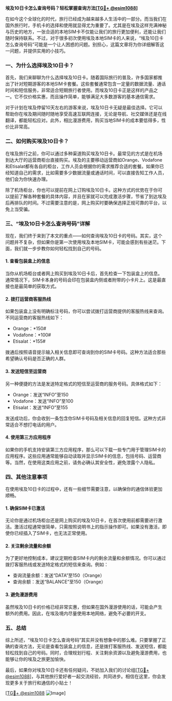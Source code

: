 **埃及10日卡怎么查询号码？轻松掌握查询方法[[TG💪+ @esim1088](https://t.me/s/esim1088)]**

在如今这个全球化的时代，旅行已经成为越来越多人生活中的一部分。而当我们在国外旅行时，手机卡的选择和使用就显得尤为重要了。尤其是在埃及这样充满神秘与历史的地方，一张合适的本地SIM卡不仅能让我们的旅行更加便利，还能让我们随时保持联系。不过，对于很多初次使用埃及本地SIM卡的人来说，“埃及10日卡怎么查询号码”可能是一个让人困惑的问题。别担心，这篇文章将为你详细解答这一问题，并提供实用的小技巧。

### 一、为什么选择埃及10日卡？

首先，我们来聊聊为什么选择埃及10日卡。随着国际旅行的普及，许多国家都推出了针对短期游客的本地SIM卡套餐。这些套餐通常包含一定量的数据流量、通话时间和短信服务，非常适合短期旅行者使用。而埃及10日卡正是这样的产品之一。它不仅价格实惠，而且操作简单，能够满足大多数游客的基本通信需求。

对于计划在埃及停留10天左右的游客来说，埃及10日卡无疑是最佳选择。它可以帮助你在埃及期间随时随地享受高速互联网连接，无论是导航、社交媒体还是在线翻译，都能轻松应对。此外，相比漫游费用，购买当地SIM卡的成本要低得多，性价比非常高。

### 二、如何购买埃及10日卡？

在埃及旅行之前，你可以通过多种渠道购买埃及10日卡。最常见的方式是在机场到达大厅的运营商柜台直接购买。埃及的主要移动运营商如Orange、Vodafone和Etisalat都有各自的柜台，工作人员会根据你的需求推荐合适的套餐。如果你已经知道自己的需求，比如需要多少数据流量或通话时间，可以直接告知工作人员，他们会为你快速办理。

除了机场柜台，你也可以提前在网上订购埃及10日卡。这种方式的优势在于你可以提前了解各种套餐的具体内容，并且在家就可以完成激活步骤，节省了到达埃及后再排队的时间。不过需要注意的是，网上购买时要确保选择正规可靠的平台，以免上当受骗。

### 三、“埃及10日卡怎么查询号码”详解

现在，我们终于来到了本文的重点——如何查询埃及10日卡的号码。其实，这个问题并不复杂，但如果你是第一次使用埃及本地SIM卡，可能会感到有些迷茫。下面，我们就一步步教你如何轻松找到自己的号码。

#### 1. 查看包装盒上的信息

当你从机场柜台或者网上购买到埃及10日卡后，首先检查一下包装盒上的信息。通常情况下，SIM卡本身的号码会印在包装盒内侧或者附带的小卡片上。这是最直接也是最简单的获取方式。

#### 2. 拨打运营商客服热线

如果包装盒上没有明确标注号码，你可以尝试拨打运营商提供的客服热线来查询。不同运营商的客服热线如下：

- Orange：*150#
- Vodafone：*100#
- Etisalat：*155#

拨通后按照语音提示输入相关信息即可查询到你的SIM卡号码。这种方法适合那些希望确认号码是否正确的人群。

#### 3. 发送短信至运营商

另一种便捷的方法是发送特定格式的短信至运营商的服务号码。具体格式如下：

- Orange：发送“INFO”至150
- Vodafone：发送“INFO”至100
- Etisalat：发送“INFO”至155

发送成功后，你会收到一条包含你SIM卡号码及相关信息的回复短信。这种方式非常适合不想打电话的用户。

#### 4. 使用第三方应用程序

如果你的手机支持安装第三方应用程序，那么可以下载一些专门用于管理SIM卡的应用程序。这些应用通常能够自动读取并显示SIM卡的信息，包括号码、运营商等。当然，在使用这类应用之前，请务必确认其安全性，避免泄露个人隐私。

### 四、其他注意事项

在使用埃及10日卡的过程中，还有一些细节需要注意，以确保你的通信体验更加顺畅。

#### 1. 确保SIM卡已激活

无论你是通过机场柜台还是网上购买的埃及10日卡，在首次使用前都需要进行激活。激活过程通常很简单，只需按照说明书上的指示操作即可。如果没有激活，即使你已经插入了SIM卡，也无法正常使用。

#### 2. 关注剩余流量和余额

为了更好地控制成本，建议定期检查SIM卡内的剩余流量和余额情况。你可以通过拨打客服热线或发送特定格式的短信来查询。例如：

- 查询流量余额：发送“DATA”至150（Orange）
- 查询余额：发送“BALANCE”至150（Orange）

#### 3. 避免漫游费用

虽然埃及10日卡的价格已经非常实惠，但如果在国外漫游使用的话，可能会产生额外的费用。因此，在埃及境内尽量使用本地网络，避免不必要的开支。

### 五、总结

综上所述，“埃及10日卡怎么查询号码”其实并没有想象中的那么难。只要掌握了正确的查询方法，无论是查看包装盒上的信息，还是拨打客服热线、发送短信，都能轻松找到自己的号码。同时，合理规划行程、关注剩余资源以及避免漫游费用，也能够让你的埃及之旅更加愉快。

最后，如果你对埃及10日卡还有任何疑问，不妨加入我们的讨论组[[TG💪+ @esim1088](https://t.me/s/esim1088)]，与其他旅行爱好者一起交流经验，共同进步。相信在这里，你会发现更多关于旅行和通信的小贴士！

[[TG💪+ @esim1088](https://t.me/s/esim1088) ![Image](https://i.postimg.cc/4NQfJmqS/Snipaste-2025-05-13-00-14-12.png)]